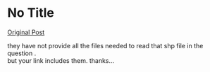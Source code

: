 # No Title

[Original Post](https://discourse.onlinedegree.iitm.ac.in/t/169283/24)

<p>they have not provide all the files needed to read that shp file in the question .<br>
but your link includes them. thanks…</p>